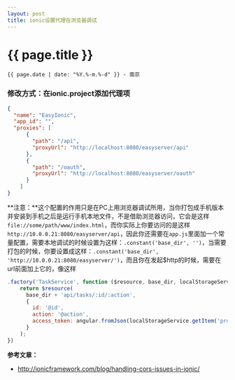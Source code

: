 ```yaml
---
layout: post
title: ionic设置代理在浏览器调试
---
```


{{ page.title }}
================

`{{ page.date | date: "%Y.%-m.%-d" }} - 南京`

### 修改方式：在ionic.project添加代理项

```json
{
  "name": "EasyIonic",
  "app_id": "",
  "proxies": [
      {
        "path": "/api",
        "proxyUrl": "http://localhost:8080/easyserver/api"
      },
      {
        "path": "/oauth",
        "proxyUrl": "http://localhost:8080/easyserver/oauth"
      }
    ]
}
```

**注意：**这个配置的作用只是在PC上用浏览器调试所用，当你打包成手机版本并安装到手机之后是运行手机本地文件，不是借助浏览器访问，它会是这样`file://some/path/www/index.html`，而你实际上你要访问的是这样`http://10.0.0.21:8080/easyserver/api`，因此你还需要在`app.js`里面加一个常量配置，需要本地调试的时候设置为这样：`.constant('base_dir', '')`，当需要打包的时候，你要设置成这样：`.constant('base_dir', 'http://10.0.0.21:8080/easyserver/')`，而且你在发起$http的时候，需要在url前面加上它的，像这样

```javascript
.factory('TaskService', function ($resource, base_dir, localStorageService) {
    return $resource(
      base_dir + 'api/tasks/:id/:action',
      {
        id: '@id',
        action: '@action',
        access_token: angular.fromJson(localStorageService.getItem('profile')).access_token
      }      
    );
})
```

**参考文章：**

* <http://ionicframework.com/blog/handling-cors-issues-in-ionic/>